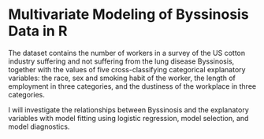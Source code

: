 # Multivariate Modeling of Byssinosis Data in R

The dataset contains the number of workers in a survey of the US cotton industry suffering and not suffering 
from the lung disease Byssinosis, together with the values of five cross-classifying categorical explanatory variables: 
the race, sex and smoking habit of the worker, the length of employment in three categories, and the dustiness of the 
workplace in three categories.

I will investigate the relationships between Byssinosis and the explanatory variables with model fitting using logistic regression, model selection, and model diagnostics.

